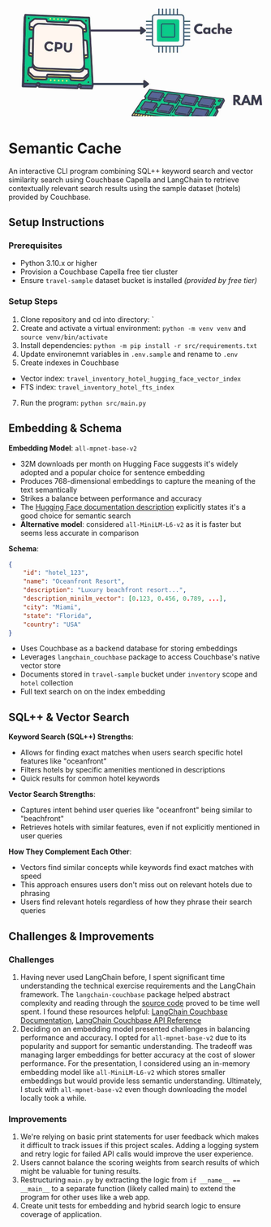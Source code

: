 <h1 align="center">
  <img alt="couchbase" src="src/assets/cb_logo.png" />
</h1>

# Semantic Cache

An interactive CLI program combining SQL++ keyword search and vector similarity search using Couchbase Capella and LangChain to retrieve contextually relevant search results using the sample dataset (hotels) provided by Couchbase.

## Setup Instructions
### Prerequisites
- Python 3.10.x or higher
- Provision a Couchbase Capella free tier cluster
- Ensure `travel-sample` dataset bucket is installed *(provided by free tier)*

### Setup Steps
1. Clone repository and cd into directory: `
2. Create and activate a virtual environment: `python -m venv venv` and `source venv/bin/activate`
3. Install dependencies: `python -m pip install -r src/requirements.txt`
4. Update environemnt variables in `.env.sample` and rename to `.env`
5. Create indexes in Couchbase
- Vector index: `travel_inventory_hotel_hugging_face_vector_index`
- FTS index: `travel_inventory_hotel_fts_index`
7. Run the program: `python src/main.py`

## Embedding & Schema
**Embedding Model**: `all-mpnet-base-v2` 
- 32M downloads per month on Hugging Face suggests it's widely adopted and a popular choice for sentence embedding
- Produces 768-dimensional embeddings to capture the meaning of the text semantically
- Strikes a balance between performance and accuracy
- The [Hugging Face documentation description](https://huggingface.co/sentence-transformers/all-mpnet-base-v2) explicitly states it's a good choice for semantic search
- **Alternative model**: considered `all-MiniLM-L6-v2` as it is faster but seems less accurate in comparison

**Schema**:
```json
{
    "id": "hotel_123",
    "name": "Oceanfront Resort",
    "description": "Luxury beachfront resort...",
    "description_minilm_vector": [0.123, 0.456, 0.789, ...],
    "city": "Miami",
    "state": "Florida",
    "country": "USA"
}
```
- Uses Couchbase as a backend database for storing embeddings
- Leverages `langchain_couchbase` package to access Couchbase's native vector store
- Documents stored in `travel-sample` bucket under `inventory` scope and `hotel` collection
- Full text search on on the index embedding

## SQL++ & Vector Search

**Keyword Search (SQL++) Strengths**:
- Allows for finding exact matches when users search specific hotel features like "oceanfront"
- Filters hotels by specific amenities mentioned in descriptions
- Quick results for common hotel keywords

**Vector Search Strengths**:
- Captures intent behind user queries like "oceanfront" being similar to "beachfront"
- Retrieves hotels with similar features, even if not explicitly mentioned in user queries

**How They Complement Each Other**:
- Vectors find similar concepts while keywords find exact matches with speed
- This approach ensures users don't miss out on relevant hotels due to phrasing
- Users find relevant hotels regardless of how they phrase their search queries


## Challenges & Improvements

### Challenges
1. Having never used LangChain before, I spent significant time understanding the technical exercise requirements and the LangChain framework. The `langchain-couchbase` package helped abstract complexity and reading through the [source code](https://github.com/Couchbase-Ecosystem/langchain-couchbase/) proved to be time well spent. I found these resources helpful: [LangChain Couchbase Documentation](https://python.langchain.com/docs/integrations/vectorstores/couchbase), [LangChain Couchbase API Reference](https://github.com/couchbase-examples/langchain-couchbase-api-reference/tree/main?tab=readme-ov-file)
2. Deciding on an embedding model presented challenges in balancing performance and accuracy. I opted for `all-mpnet-base-v2` due to its popularity and support for semantic understanding. The tradeoff was managing larger embeddings for better accuracy at the cost of slower performance. For the presentation, I considered using an in-memory embedding model like `all-MiniLM-L6-v2` which stores smaller embeddings but would provide less semantic understanding. Ultimately, I stuck with `all-mpnet-base-v2` even though downloading the model locally took a while.

### Improvements
1. We're relying on basic print statements for user feedback which makes it difficult to track issues if this project scales. Adding a logging system and retry logic for failed API calls would improve the user experience.
2. Users cannot balance the scoring weights from search results of which might be valuable for tuning results.
3. Restructuring `main.py` by extracting the logic from `if __name__ == __main__` to a separate function (likely called main) to extend the program for other uses like a web app.
4. Create unit tests for embedding and hybrid search logic to ensure coverage of application.